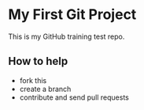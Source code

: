 # My First Git Project

This is my GitHub training test repo.

## How to help
* fork this
* create a branch
* contribute and send pull requests
